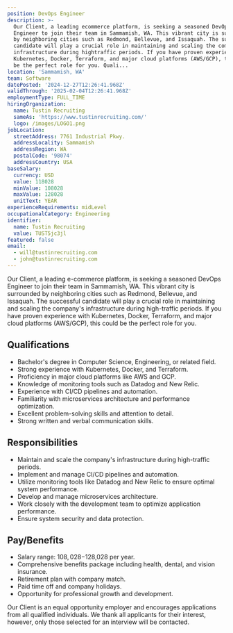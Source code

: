 ```yaml
---
position: DevOps Engineer
description: >-
  Our Client, a leading ecommerce platform, is seeking a seasoned DevOps
  Engineer to join their team in Sammamish, WA. This vibrant city is surrounded
  by neighboring cities such as Redmond, Bellevue, and Issaquah. The successful
  candidate will play a crucial role in maintaining and scaling the company's
  infrastructure during hightraffic periods. If you have proven experience with
  Kubernetes, Docker, Terraform, and major cloud platforms (AWS/GCP), this could
  be the perfect role for you. Quali...
location: 'Sammamish, WA'
team: Software
datePosted: '2024-12-27T12:26:41.968Z'
validThrough: '2025-02-04T12:26:41.968Z'
employmentType: FULL_TIME
hiringOrganization:
  name: Tustin Recruiting
  sameAs: 'https://www.tustinrecruiting.com/'
  logo: /images/LOGO1.png
jobLocation:
  streetAddress: 7761 Industrial Pkwy.
  addressLocality: Sammamish
  addressRegion: WA
  postalCode: '98074'
  addressCountry: USA
baseSalary:
  currency: USD
  value: 118028
  minValue: 108028
  maxValue: 128028
  unitText: YEAR
experienceRequirements: midLevel
occupationalCategory: Engineering
identifier:
  name: Tustin Recruiting
  value: TUST5jc3jl
featured: false
email:
  - will@tustinrecruiting.com
  - john@tustinrecruiting.com
---
```




Our Client, a leading e-commerce platform, is seeking a seasoned DevOps Engineer to join their team in Sammamish, WA. This vibrant city is surrounded by neighboring cities such as Redmond, Bellevue, and Issaquah. The successful candidate will play a crucial role in maintaining and scaling the company's infrastructure during high-traffic periods. If you have proven experience with Kubernetes, Docker, Terraform, and major cloud platforms (AWS/GCP), this could be the perfect role for you.

## Qualifications

- Bachelor's degree in Computer Science, Engineering, or related field.
- Strong experience with Kubernetes, Docker, and Terraform.
- Proficiency in major cloud platforms like AWS and GCP.
- Knowledge of monitoring tools such as Datadog and New Relic.
- Experience with CI/CD pipelines and automation.
- Familiarity with microservices architecture and performance optimization.
- Excellent problem-solving skills and attention to detail.
- Strong written and verbal communication skills.

## Responsibilities

- Maintain and scale the company's infrastructure during high-traffic periods.
- Implement and manage CI/CD pipelines and automation.
- Utilize monitoring tools like Datadog and New Relic to ensure optimal system performance.
- Develop and manage microservices architecture.
- Work closely with the development team to optimize application performance.
- Ensure system security and data protection.

## Pay/Benefits 

- Salary range: $108,028-$128,028 per year.
- Comprehensive benefits package including health, dental, and vision insurance.
- Retirement plan with company match.
- Paid time off and company holidays.
- Opportunity for professional growth and development.

Our Client is an equal opportunity employer and encourages applications from all qualified individuals. We thank all applicants for their interest, however, only those selected for an interview will be contacted.
